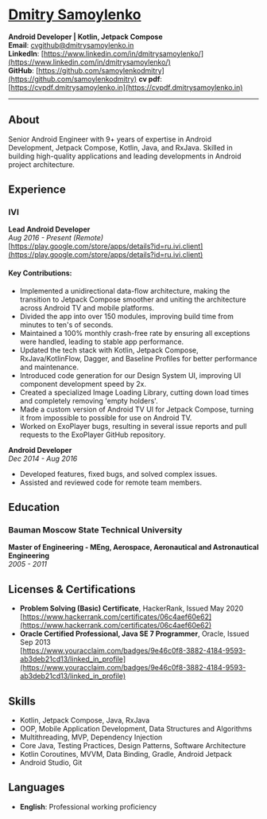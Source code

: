 # [Dmitry Samoylenko](https://cv.dmitrysamoylenko.in)
**Android Developer | Kotlin, Jetpack Compose**  
**Email**: cvgithub@dmitrysamoylenko.in  
**LinkedIn**: [https://www.linkedin.com/in/dmitrysamoylenko/](https://www.linkedin.com/in/dmitrysamoylenko/)  
**GitHub**: [https://github.com/samoylenkodmitry](https://github.com/samoylenkodmitry)
**cv pdf**: [https://cvpdf.dmitrysamoylenko.in](https://cvpdf.dmitrysamoylenko.in)

---

## About
Senior Android Engineer with 9+ years of expertise in Android Development, Jetpack Compose, Kotlin, Java, and RxJava. Skilled in building high-quality applications and leading developments in Android project architecture.


## Experience

### IVI

**Lead Android Developer**  
*Aug 2016 - Present (Remote)*  
[https://play.google.com/store/apps/details?id=ru.ivi.client](https://play.google.com/store/apps/details?id=ru.ivi.client)

#### Key Contributions:
- Implemented a unidirectional data-flow architecture, making the transition to Jetpack Compose smoother and uniting the architecture across Android TV and mobile platforms.
- Divided the app into over 150 modules, improving build time from minutes to ten's of seconds.
- Maintained a 100% monthly crash-free rate by ensuring all exceptions were handled, leading to stable app performance.
- Updated the tech stack with Kotlin, Jetpack Compose, RxJava/KotlinFlow, Dagger, and Baseline Profiles for better performance and maintenance.
- Introduced code generation for our Design System UI, improving UI component development speed by 2x.
- Created a specialized Image Loading Library, cutting down load times and completely removing 'empty holders'.
- Made a custom version of Android TV UI for Jetpack Compose, turning it from impossible to possible for use on Android TV.
- Worked on ExoPlayer bugs, resulting in several issue reports and pull requests to the ExoPlayer GitHub repository.

**Android Developer**  
*Dec 2014 - Aug 2016*

- Developed features, fixed bugs, and solved complex issues.
- Assisted and reviewed code for remote team members.


## Education

### Bauman Moscow State Technical University
**Master of Engineering - MEng, Aerospace, Aeronautical and Astronautical Engineering**  
*2005 - 2011*


## Licenses & Certifications
- **Problem Solving (Basic) Certificate**, HackerRank, Issued May 2020  
  [https://www.hackerrank.com/certificates/06c4aef60e62](https://www.hackerrank.com/certificates/06c4aef60e62)
- **Oracle Certified Professional, Java SE 7 Programmer**, Oracle, Issued Sep 2013  
  [https://www.youracclaim.com/badges/9e46c0f8-3882-4184-9593-ab3deb21cd13/linked_in_profile](https://www.youracclaim.com/badges/9e46c0f8-3882-4184-9593-ab3deb21cd13/linked_in_profile)


## Skills
- Kotlin, Jetpack Compose, Java, RxJava
- OOP, Mobile Application Development, Data Structures and Algorithms
- Multithreading, MVP, Dependency Injection
- Core Java, Testing Practices, Design Patterns, Software Architecture
- Kotlin Coroutines, MVVM, Data Binding, Gradle, Android Jetpack
- Android Studio, Git


## Languages
- **English**: Professional working proficiency
